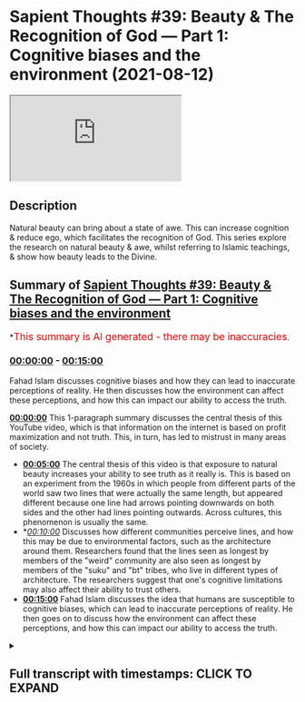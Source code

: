 # Sapient Thoughts #39: Beauty & The Recognition of God — Part 1: Cognitive biases and the environment (2021-08-12)

<iframe loading='lazy' src='https://www.youtube.com/embed/L8_pBqY_yyg'></iframe>

## Description

Natural beauty can bring about a state of awe. This can increase cognition & reduce ego, which facilitates the recognition of God. This series explore the research on natural beauty & awe, whilst referring to Islamic teachings, & show how beauty leads to the Divine.

## Summary of [Sapient Thoughts #39: Beauty & The Recognition of God — Part 1: Cognitive biases and the environment](https://www.youtube.com/watch?v=L8_pBqY_yyg)

\*<span style="color:red; font-size:125%">This summary is AI generated - there may be inaccuracies</span>.

### [00:00:00](https://www.youtube.com/watch?v=L8_pBqY_yyg\&t=0) - [00:15:00](https://www.youtube.com/watch?v=L8_pBqY_yyg\&t=900)

Fahad Islam discusses cognitive biases and how they can lead to inaccurate perceptions of reality. He then discusses how the environment can affect these perceptions, and how this can impact our ability to access the truth.

**[00:00:00](https://www.youtube.com/watch?v=L8_pBqY_yyg\&t=0)** This 1-paragraph summary discusses the central thesis of this YouTube video, which is that information on the internet is based on profit maximization and not truth. This, in turn, has led to mistrust in many areas of society.

*   **[00:05:00](https://www.youtube.com/watch?v=L8_pBqY_yyg\&t=300)** The central thesis of this video is that exposure to natural beauty increases your ability to see truth as it really is. This is based on an experiment from the 1960s in which people from different parts of the world saw two lines that were actually the same length, but appeared different because one line had arrows pointing downwards on both sides and the other had lines pointing outwards. Across cultures, this phenomenon is usually the same.
*   \**[00:10:00](https://www.youtube.com/watch?v=L8_pBqY_yyg\&t=600)* Discusses how different communities perceive lines, and how this may be due to environmental factors, such as the architecture around them. Researchers found that the lines seen as longest by members of the "weird" community are also seen as longest by members of the "suku" and "bt" tribes, who live in different types of architecture. The researchers suggest that one's cognitive limitations may also affect their ability to trust others.
*   **[00:15:00](https://www.youtube.com/watch?v=L8_pBqY_yyg\&t=900)**  Fahad Islam discusses the idea that humans are susceptible to cognitive biases, which can lead to inaccurate perceptions of reality. He then goes on to discuss how the environment can affect these perceptions, and how this can impact our ability to access the truth.

<details><summary><h2>Full transcript with timestamps: CLICK TO EXPAND</h2></summary>

[0:00:02](https://youtu.be/L8_pBqY_yyg?t=2) \[Music]\
[0:00:14](https://youtu.be/L8_pBqY_yyg?t=14) assalamualaikum\
[0:00:16](https://youtu.be/L8_pBqY_yyg?t=16) brothers and sisters welcome to another\
[0:00:18](https://youtu.be/L8_pBqY_yyg?t=18) episode of sapient thoughts where we\
[0:00:20](https://youtu.be/L8_pBqY_yyg?t=20) discuss theo philosophical issues where\
[0:00:22](https://youtu.be/L8_pBqY_yyg?t=22) we provide answers to contentions\
[0:00:24](https://youtu.be/L8_pBqY_yyg?t=24) against islam and where we provide a\
[0:00:27](https://youtu.be/L8_pBqY_yyg?t=27) robust case for the veracity of islam\
[0:00:30](https://youtu.be/L8_pBqY_yyg?t=30) in this particular episode which is one\
[0:00:33](https://youtu.be/L8_pBqY_yyg?t=33) of a multi-part series we're going to be\
[0:00:36](https://youtu.be/L8_pBqY_yyg?t=36) discussing the topic of beauty and the\
[0:00:38](https://youtu.be/L8_pBqY_yyg?t=38) recognition of god now as an important\
[0:00:40](https://youtu.be/L8_pBqY_yyg?t=40) note here\
[0:00:41](https://youtu.be/L8_pBqY_yyg?t=41) before you start to engage with this\
[0:00:44](https://youtu.be/L8_pBqY_yyg?t=44) episode you watch this episode and the\
[0:00:46](https://youtu.be/L8_pBqY_yyg?t=46) ones that follow that are part of the\
[0:00:48](https://youtu.be/L8_pBqY_yyg?t=48) series it is extremely important that\
[0:00:50](https://youtu.be/L8_pBqY_yyg?t=50) you check out the series that is called\
[0:00:54](https://youtu.be/L8_pBqY_yyg?t=54) world view and the fitra\
[0:00:56](https://youtu.be/L8_pBqY_yyg?t=56) so because a lot of the topics as we're\
[0:00:59](https://youtu.be/L8_pBqY_yyg?t=59) going to be talking about them today are\
[0:01:01](https://youtu.be/L8_pBqY_yyg?t=61) related to that series and assume that\
[0:01:03](https://youtu.be/L8_pBqY_yyg?t=63) you have some familiarity with the\
[0:01:05](https://youtu.be/L8_pBqY_yyg?t=65) concept of world views and the concept\
[0:01:07](https://youtu.be/L8_pBqY_yyg?t=67) of the fitrah so with that said\
[0:01:10](https://youtu.be/L8_pBqY_yyg?t=70) let me start\
[0:01:11](https://youtu.be/L8_pBqY_yyg?t=71) in earnest\
[0:01:12](https://youtu.be/L8_pBqY_yyg?t=72) first and foremost let's now consider\
[0:01:15](https://youtu.be/L8_pBqY_yyg?t=75) the world that we live in\
[0:01:16](https://youtu.be/L8_pBqY_yyg?t=76) now the thing is when you go to let's\
[0:01:18](https://youtu.be/L8_pBqY_yyg?t=78) say certain social media when you think\
[0:01:20](https://youtu.be/L8_pBqY_yyg?t=80) about how the internet itself works how\
[0:01:23](https://youtu.be/L8_pBqY_yyg?t=83) politics works\
[0:01:24](https://youtu.be/L8_pBqY_yyg?t=84) uh we live in very tumultuous times in\
[0:01:28](https://youtu.be/L8_pBqY_yyg?t=88) fact you have rick enfield who says we\
[0:01:31](https://youtu.be/L8_pBqY_yyg?t=91) are\
[0:01:32](https://youtu.be/L8_pBqY_yyg?t=92) we're in a post-truth world with eroding\
[0:01:34](https://youtu.be/L8_pBqY_yyg?t=94) trust and accountability it can't end\
[0:01:36](https://youtu.be/L8_pBqY_yyg?t=96) well\
[0:01:38](https://youtu.be/L8_pBqY_yyg?t=98) when you look at let's say the the\
[0:01:40](https://youtu.be/L8_pBqY_yyg?t=100) society in the united states and you\
[0:01:43](https://youtu.be/L8_pBqY_yyg?t=103) look at the the the culture in the\
[0:01:45](https://youtu.be/L8_pBqY_yyg?t=105) united states and you look at the\
[0:01:46](https://youtu.be/L8_pBqY_yyg?t=106) politics in the united states and i'm\
[0:01:48](https://youtu.be/L8_pBqY_yyg?t=108) speaking because i'm from the u.s and so\
[0:01:51](https://youtu.be/L8_pBqY_yyg?t=111) i have somewhat of a of a pulse on\
[0:01:53](https://youtu.be/L8_pBqY_yyg?t=113) what's going on over there when you when\
[0:01:55](https://youtu.be/L8_pBqY_yyg?t=115) we reflect upon that we see that there\
[0:01:57](https://youtu.be/L8_pBqY_yyg?t=117) is\
[0:01:57](https://youtu.be/L8_pBqY_yyg?t=117) this this erosion as nick anfield said\
[0:02:01](https://youtu.be/L8_pBqY_yyg?t=121) of a type of trust so you have people on\
[0:02:04](https://youtu.be/L8_pBqY_yyg?t=124) certain on certain sides of the\
[0:02:05](https://youtu.be/L8_pBqY_yyg?t=125) political spectrum\
[0:02:07](https://youtu.be/L8_pBqY_yyg?t=127) who let's say they don't trust\
[0:02:09](https://youtu.be/L8_pBqY_yyg?t=129) scientists\
[0:02:11](https://youtu.be/L8_pBqY_yyg?t=131) and so\
[0:02:12](https://youtu.be/L8_pBqY_yyg?t=132) you know certain people when they're\
[0:02:13](https://youtu.be/L8_pBqY_yyg?t=133) presented with evidence about something\
[0:02:15](https://youtu.be/L8_pBqY_yyg?t=135) like the environment or\
[0:02:17](https://youtu.be/L8_pBqY_yyg?t=137) environmental sciences global warming\
[0:02:19](https://youtu.be/L8_pBqY_yyg?t=139) they have a distrust for scientists\
[0:02:21](https://youtu.be/L8_pBqY_yyg?t=141) other people may have a distrust for the\
[0:02:23](https://youtu.be/L8_pBqY_yyg?t=143) government itself uh you know when it\
[0:02:25](https://youtu.be/L8_pBqY_yyg?t=145) comes to certain governmental policies\
[0:02:27](https://youtu.be/L8_pBqY_yyg?t=147) and the idea that that elections would\
[0:02:29](https://youtu.be/L8_pBqY_yyg?t=149) be fair and so on and so forth and so\
[0:02:32](https://youtu.be/L8_pBqY_yyg?t=152) this distrust or this mistrust\
[0:02:34](https://youtu.be/L8_pBqY_yyg?t=154) of various\
[0:02:36](https://youtu.be/L8_pBqY_yyg?t=156) institutes various\
[0:02:38](https://youtu.be/L8_pBqY_yyg?t=158) figures various power structures if\
[0:02:41](https://youtu.be/L8_pBqY_yyg?t=161) that's what we would call them is\
[0:02:42](https://youtu.be/L8_pBqY_yyg?t=162) actually leading to quite a problem\
[0:02:44](https://youtu.be/L8_pBqY_yyg?t=164) within society and this mistrust is not\
[0:02:47](https://youtu.be/L8_pBqY_yyg?t=167) misfounded in the sense that when you\
[0:02:50](https://youtu.be/L8_pBqY_yyg?t=170) think about just how the internet excel\
[0:02:52](https://youtu.be/L8_pBqY_yyg?t=172) itself functions\
[0:02:53](https://youtu.be/L8_pBqY_yyg?t=173) if you were to do a google search for\
[0:02:55](https://youtu.be/L8_pBqY_yyg?t=175) instance the google search has been put\
[0:02:58](https://youtu.be/L8_pBqY_yyg?t=178) together such that it searches based on\
[0:03:01](https://youtu.be/L8_pBqY_yyg?t=181) the data it's collected on you so for\
[0:03:04](https://youtu.be/L8_pBqY_yyg?t=184) instance when you now do a search on\
[0:03:06](https://youtu.be/L8_pBqY_yyg?t=186) google let's say culture change is\
[0:03:09](https://youtu.be/L8_pBqY_yyg?t=189) and then think that when google fills in\
[0:03:12](https://youtu.be/L8_pBqY_yyg?t=192) what comes after it\
[0:03:13](https://youtu.be/L8_pBqY_yyg?t=193) depending on\
[0:03:15](https://youtu.be/L8_pBqY_yyg?t=195) all of the information that google has\
[0:03:17](https://youtu.be/L8_pBqY_yyg?t=197) gathered about you\
[0:03:19](https://youtu.be/L8_pBqY_yyg?t=199) that's what will come up so for instance\
[0:03:22](https://youtu.be/L8_pBqY_yyg?t=202) you can have a number of different\
[0:03:23](https://youtu.be/L8_pBqY_yyg?t=203) things a number of different search\
[0:03:25](https://youtu.be/L8_pBqY_yyg?t=205) results if you type in global or climate\
[0:03:28](https://youtu.be/L8_pBqY_yyg?t=208) change is so it could be climate climate\
[0:03:30](https://youtu.be/L8_pBqY_yyg?t=210) change is natural\
[0:03:32](https://youtu.be/L8_pBqY_yyg?t=212) now this is one person another person it\
[0:03:34](https://youtu.be/L8_pBqY_yyg?t=214) could say something completely different\
[0:03:36](https://youtu.be/L8_pBqY_yyg?t=216) global climate change is a hoax\
[0:03:39](https://youtu.be/L8_pBqY_yyg?t=219) climate change is real whatever it might\
[0:03:41](https://youtu.be/L8_pBqY_yyg?t=221) be but that's all dependent upon\
[0:03:44](https://youtu.be/L8_pBqY_yyg?t=224) all of the all of the data that they've\
[0:03:47](https://youtu.be/L8_pBqY_yyg?t=227) collected\
[0:03:48](https://youtu.be/L8_pBqY_yyg?t=228) about each individual now that data\
[0:03:50](https://youtu.be/L8_pBqY_yyg?t=230) that's collected\
[0:03:52](https://youtu.be/L8_pBqY_yyg?t=232) on you on me and all of us who use\
[0:03:54](https://youtu.be/L8_pBqY_yyg?t=234) google and how to use the internet\
[0:03:56](https://youtu.be/L8_pBqY_yyg?t=236) we understand that the purpose of that\
[0:03:57](https://youtu.be/L8_pBqY_yyg?t=237) data is to formulate a type of avatar a\
[0:04:02](https://youtu.be/L8_pBqY_yyg?t=242) type of a type of you know a type of\
[0:04:04](https://youtu.be/L8_pBqY_yyg?t=244) sampling of who you would be or what\
[0:04:05](https://youtu.be/L8_pBqY_yyg?t=245) would like an avatar of you\
[0:04:07](https://youtu.be/L8_pBqY_yyg?t=247) and then that avatar is used to\
[0:04:10](https://youtu.be/L8_pBqY_yyg?t=250) basically\
[0:04:11](https://youtu.be/L8_pBqY_yyg?t=251) sell ads\
[0:04:13](https://youtu.be/L8_pBqY_yyg?t=253) and so a lot of the information that we\
[0:04:15](https://youtu.be/L8_pBqY_yyg?t=255) get from the internet isn't really based\
[0:04:17](https://youtu.be/L8_pBqY_yyg?t=257) on some sort of truth metric but rather\
[0:04:20](https://youtu.be/L8_pBqY_yyg?t=260) it's based on a profit maximization\
[0:04:22](https://youtu.be/L8_pBqY_yyg?t=262) metric or an ad selling metric\
[0:04:24](https://youtu.be/L8_pBqY_yyg?t=264) so when you when when people are exposed\
[0:04:26](https://youtu.be/L8_pBqY_yyg?t=266) to information there's this concept of\
[0:04:29](https://youtu.be/L8_pBqY_yyg?t=269) how do we know who to trust\
[0:04:31](https://youtu.be/L8_pBqY_yyg?t=271) and this has been and this is\
[0:04:32](https://youtu.be/L8_pBqY_yyg?t=272) proliferated in the age of the internet\
[0:04:36](https://youtu.be/L8_pBqY_yyg?t=276) and\
[0:04:36](https://youtu.be/L8_pBqY_yyg?t=276) mainly because of this very idea of data\
[0:04:39](https://youtu.be/L8_pBqY_yyg?t=279) collection and data being sold and so on\
[0:04:41](https://youtu.be/L8_pBqY_yyg?t=281) and so forth now\
[0:04:43](https://youtu.be/L8_pBqY_yyg?t=283) the topic is not about that at all but\
[0:04:46](https://youtu.be/L8_pBqY_yyg?t=286) there's a central thesis to this topic\
[0:04:48](https://youtu.be/L8_pBqY_yyg?t=288) and that central thesis is as follows\
[0:04:51](https://youtu.be/L8_pBqY_yyg?t=291) with all this information that's out\
[0:04:53](https://youtu.be/L8_pBqY_yyg?t=293) there in cyberspace in on the internet\
[0:04:57](https://youtu.be/L8_pBqY_yyg?t=297) and you know you're not really sure you\
[0:04:59](https://youtu.be/L8_pBqY_yyg?t=299) know what to what to take in what not to\
[0:05:01](https://youtu.be/L8_pBqY_yyg?t=301) take in what to trust what not to trust\
[0:05:04](https://youtu.be/L8_pBqY_yyg?t=304) so\
[0:05:05](https://youtu.be/L8_pBqY_yyg?t=305) how\
[0:05:06](https://youtu.be/L8_pBqY_yyg?t=306) in this type of climate how do we know\
[0:05:08](https://youtu.be/L8_pBqY_yyg?t=308) what information is true how can we\
[0:05:10](https://youtu.be/L8_pBqY_yyg?t=310) recognize\
[0:05:11](https://youtu.be/L8_pBqY_yyg?t=311) truth so the central thesis\
[0:05:14](https://youtu.be/L8_pBqY_yyg?t=314) for this series is that the greater your\
[0:05:17](https://youtu.be/L8_pBqY_yyg?t=317) exposure to natural beauty the greater\
[0:05:21](https://youtu.be/L8_pBqY_yyg?t=321) your ability to see truth as it really\
[0:05:23](https://youtu.be/L8_pBqY_yyg?t=323) is\
[0:05:24](https://youtu.be/L8_pBqY_yyg?t=324) so that's the central thesis now\
[0:05:27](https://youtu.be/L8_pBqY_yyg?t=327) this particular thesis has a couple of\
[0:05:29](https://youtu.be/L8_pBqY_yyg?t=329) assumptions the first assumption is that\
[0:05:33](https://youtu.be/L8_pBqY_yyg?t=333) you you know that there is some sort of\
[0:05:34](https://youtu.be/L8_pBqY_yyg?t=334) impediment to seeing the truth\
[0:05:36](https://youtu.be/L8_pBqY_yyg?t=336) and now someone may say wait a minute\
[0:05:38](https://youtu.be/L8_pBqY_yyg?t=338) how is there an impediment to seeing the\
[0:05:40](https://youtu.be/L8_pBqY_yyg?t=340) truth like i can look at something i\
[0:05:42](https://youtu.be/L8_pBqY_yyg?t=342) have i have my mind and i can think\
[0:05:44](https://youtu.be/L8_pBqY_yyg?t=344) about it and i can reach rational\
[0:05:46](https://youtu.be/L8_pBqY_yyg?t=346) conclusions and so i know something when\
[0:05:47](https://youtu.be/L8_pBqY_yyg?t=347) it's true\
[0:05:49](https://youtu.be/L8_pBqY_yyg?t=349) so i wanted to start off with this\
[0:05:51](https://youtu.be/L8_pBqY_yyg?t=351) particular assumption\
[0:05:52](https://youtu.be/L8_pBqY_yyg?t=352) to basically show that a lot of times\
[0:05:55](https://youtu.be/L8_pBqY_yyg?t=355) we can't necessarily trust ourselves\
[0:05:57](https://youtu.be/L8_pBqY_yyg?t=357) when it comes to our cognition our\
[0:06:00](https://youtu.be/L8_pBqY_yyg?t=360) cognition our ability to to think\
[0:06:02](https://youtu.be/L8_pBqY_yyg?t=362) sometimes can be impeded by factors that\
[0:06:05](https://youtu.be/L8_pBqY_yyg?t=365) are outside of our control let me\
[0:06:07](https://youtu.be/L8_pBqY_yyg?t=367) address this particular area and that\
[0:06:09](https://youtu.be/L8_pBqY_yyg?t=369) would be\
[0:06:11](https://youtu.be/L8_pBqY_yyg?t=371) the idea that can we trust yourself can\
[0:06:14](https://youtu.be/L8_pBqY_yyg?t=374) you trust yourself to see truth as it\
[0:06:16](https://youtu.be/L8_pBqY_yyg?t=376) really is\
[0:06:18](https://youtu.be/L8_pBqY_yyg?t=378) so there was a certain um experiment\
[0:06:21](https://youtu.be/L8_pBqY_yyg?t=381) that was done and this experiment was\
[0:06:22](https://youtu.be/L8_pBqY_yyg?t=382) done in the 1960s\
[0:06:25](https://youtu.be/L8_pBqY_yyg?t=385) where a a a couple of lines were\
[0:06:28](https://youtu.be/L8_pBqY_yyg?t=388) presented to a study group a group that\
[0:06:31](https://youtu.be/L8_pBqY_yyg?t=391) was called in you know they were\
[0:06:33](https://youtu.be/L8_pBqY_yyg?t=393) subjects and they were they were\
[0:06:34](https://youtu.be/L8_pBqY_yyg?t=394) presented with these two lines these two\
[0:06:36](https://youtu.be/L8_pBqY_yyg?t=396) lines are known as the franz mueller\
[0:06:38](https://youtu.be/L8_pBqY_yyg?t=398) liar lines or the franz mueller liar\
[0:06:40](https://youtu.be/L8_pBqY_yyg?t=400) experiment and these lines when you look\
[0:06:42](https://youtu.be/L8_pBqY_yyg?t=402) at a diagram of these lines\
[0:06:44](https://youtu.be/L8_pBqY_yyg?t=404) you can see that one of these lines has\
[0:06:47](https://youtu.be/L8_pBqY_yyg?t=407) kind of arrows pointing downwards on\
[0:06:49](https://youtu.be/L8_pBqY_yyg?t=409) both sides of the line and another one\
[0:06:51](https://youtu.be/L8_pBqY_yyg?t=411) of the lines next to each other the one\
[0:06:52](https://youtu.be/L8_pBqY_yyg?t=412) that's next to it has lines that are\
[0:06:54](https://youtu.be/L8_pBqY_yyg?t=414) pointing outwards\
[0:06:55](https://youtu.be/L8_pBqY_yyg?t=415) now when when a person looks at those\
[0:06:57](https://youtu.be/L8_pBqY_yyg?t=417) lines\
[0:06:58](https://youtu.be/L8_pBqY_yyg?t=418) one line is or looks longer than the\
[0:07:01](https://youtu.be/L8_pBqY_yyg?t=421) other or seems longer than the other and\
[0:07:03](https://youtu.be/L8_pBqY_yyg?t=423) when people were\
[0:07:04](https://youtu.be/L8_pBqY_yyg?t=424) you know or were put into the test to\
[0:07:06](https://youtu.be/L8_pBqY_yyg?t=426) see all right well you know do they what\
[0:07:08](https://youtu.be/L8_pBqY_yyg?t=428) do they see exactly how does their\
[0:07:11](https://youtu.be/L8_pBqY_yyg?t=431) ocular uh perception how is that how how\
[0:07:15](https://youtu.be/L8_pBqY_yyg?t=435) true is that\
[0:07:16](https://youtu.be/L8_pBqY_yyg?t=436) because the reality is that these lines\
[0:07:19](https://youtu.be/L8_pBqY_yyg?t=439) in fact when you look at the center part\
[0:07:20](https://youtu.be/L8_pBqY_yyg?t=440) of this line the central part of the\
[0:07:22](https://youtu.be/L8_pBqY_yyg?t=442) line is the same length\
[0:07:24](https://youtu.be/L8_pBqY_yyg?t=444) yet when participants were asked which\
[0:07:27](https://youtu.be/L8_pBqY_yyg?t=447) line is longer they\
[0:07:29](https://youtu.be/L8_pBqY_yyg?t=449) most participants pointed towards one of\
[0:07:32](https://youtu.be/L8_pBqY_yyg?t=452) the lines that that this line was indeed\
[0:07:34](https://youtu.be/L8_pBqY_yyg?t=454) longer and\
[0:07:36](https://youtu.be/L8_pBqY_yyg?t=456) they said that when they asked\
[0:07:37](https://youtu.be/L8_pBqY_yyg?t=457) participants how long how much longer it\
[0:07:40](https://youtu.be/L8_pBqY_yyg?t=460) went from 13 to 20 percent longer than\
[0:07:42](https://youtu.be/L8_pBqY_yyg?t=462) the other line\
[0:07:43](https://youtu.be/L8_pBqY_yyg?t=463) when remember in actuality these lines\
[0:07:45](https://youtu.be/L8_pBqY_yyg?t=465) were the same length\
[0:07:47](https://youtu.be/L8_pBqY_yyg?t=467) so what they concluded was that this\
[0:07:50](https://youtu.be/L8_pBqY_yyg?t=470) uh this you can say optical illusion was\
[0:07:53](https://youtu.be/L8_pBqY_yyg?t=473) universal\
[0:07:54](https://youtu.be/L8_pBqY_yyg?t=474) it was\
[0:07:55](https://youtu.be/L8_pBqY_yyg?t=475) you know trans-cultural it was you know\
[0:07:58](https://youtu.be/L8_pBqY_yyg?t=478) it was it was anyone that's exposed to\
[0:08:00](https://youtu.be/L8_pBqY_yyg?t=480) this this particular um illusion or this\
[0:08:02](https://youtu.be/L8_pBqY_yyg?t=482) these two lines or at least most people\
[0:08:05](https://youtu.be/L8_pBqY_yyg?t=485) would see the lines as a different\
[0:08:07](https://youtu.be/L8_pBqY_yyg?t=487) length now the thing is is that this\
[0:08:09](https://youtu.be/L8_pBqY_yyg?t=489) experiment was done in the 1960s and for\
[0:08:12](https://youtu.be/L8_pBqY_yyg?t=492) quite some time this was the assumption\
[0:08:14](https://youtu.be/L8_pBqY_yyg?t=494) that most people who see these lines\
[0:08:17](https://youtu.be/L8_pBqY_yyg?t=497) you know see them as being unequal with\
[0:08:19](https://youtu.be/L8_pBqY_yyg?t=499) one line being longer than the other one\
[0:08:21](https://youtu.be/L8_pBqY_yyg?t=501) and that this occurs universally so this\
[0:08:24](https://youtu.be/L8_pBqY_yyg?t=504) is trans-cultural perhaps trans-historic\
[0:08:26](https://youtu.be/L8_pBqY_yyg?t=506) it's just that's how it is\
[0:08:28](https://youtu.be/L8_pBqY_yyg?t=508) now researchers later on perhaps in the\
[0:08:31](https://youtu.be/L8_pBqY_yyg?t=511) 70s or 80s they wanted to know is this\
[0:08:34](https://youtu.be/L8_pBqY_yyg?t=514) particular phenomena of of someone\
[0:08:36](https://youtu.be/L8_pBqY_yyg?t=516) seeing the lines as different lengths\
[0:08:38](https://youtu.be/L8_pBqY_yyg?t=518) in which in fact are the same length is\
[0:08:41](https://youtu.be/L8_pBqY_yyg?t=521) this true\
[0:08:42](https://youtu.be/L8_pBqY_yyg?t=522) across cultures is it true across you\
[0:08:45](https://youtu.be/L8_pBqY_yyg?t=525) know different communities different\
[0:08:47](https://youtu.be/L8_pBqY_yyg?t=527) people coming from different countries\
[0:08:48](https://youtu.be/L8_pBqY_yyg?t=528) for instance and so when when this when\
[0:08:51](https://youtu.be/L8_pBqY_yyg?t=531) experimenters\
[0:08:52](https://youtu.be/L8_pBqY_yyg?t=532) ask the question about you know is this\
[0:08:54](https://youtu.be/L8_pBqY_yyg?t=534) particular phenomenon trans-cultural\
[0:08:57](https://youtu.be/L8_pBqY_yyg?t=537) they had people from other parts of the\
[0:09:00](https://youtu.be/L8_pBqY_yyg?t=540) world that that was that were outside of\
[0:09:02](https://youtu.be/L8_pBqY_yyg?t=542) the western world because the experiment\
[0:09:04](https://youtu.be/L8_pBqY_yyg?t=544) in the 60s was done in i believe chicago\
[0:09:06](https://youtu.be/L8_pBqY_yyg?t=546) if i'm not mistaken and a few other\
[0:09:08](https://youtu.be/L8_pBqY_yyg?t=548) places within the united states\
[0:09:10](https://youtu.be/L8_pBqY_yyg?t=550) and so\
[0:09:11](https://youtu.be/L8_pBqY_yyg?t=551) when this experiment was done in other\
[0:09:13](https://youtu.be/L8_pBqY_yyg?t=553) you know places like\
[0:09:15](https://youtu.be/L8_pBqY_yyg?t=555) england or australia and so on and so\
[0:09:17](https://youtu.be/L8_pBqY_yyg?t=557) forth they found that the phenomena was\
[0:09:20](https://youtu.be/L8_pBqY_yyg?t=560) you know pretty much the same and so for\
[0:09:22](https://youtu.be/L8_pBqY_yyg?t=562) a long time it was concluded that this\
[0:09:24](https://youtu.be/L8_pBqY_yyg?t=564) is a trans uh trans-cultural phenomenon\
[0:09:27](https://youtu.be/L8_pBqY_yyg?t=567) it's a universal phenomena\
[0:09:29](https://youtu.be/L8_pBqY_yyg?t=569) but\
[0:09:30](https://youtu.be/L8_pBqY_yyg?t=570) people wanted to know that if a person\
[0:09:32](https://youtu.be/L8_pBqY_yyg?t=572) is outside\
[0:09:34](https://youtu.be/L8_pBqY_yyg?t=574) of that community of people who are\
[0:09:37](https://youtu.be/L8_pBqY_yyg?t=577) known as weird now you might be like\
[0:09:39](https://youtu.be/L8_pBqY_yyg?t=579) wait a minute weird people no you see\
[0:09:41](https://youtu.be/L8_pBqY_yyg?t=581) weird people is um social psychologists\
[0:09:43](https://youtu.be/L8_pBqY_yyg?t=583) came up with an acronym\
[0:09:45](https://youtu.be/L8_pBqY_yyg?t=585) that kind of categorized a certain group\
[0:09:47](https://youtu.be/L8_pBqY_yyg?t=587) of people and this acronym spells\
[0:09:50](https://youtu.be/L8_pBqY_yyg?t=590) the word weird which stands for\
[0:09:53](https://youtu.be/L8_pBqY_yyg?t=593) white oh sorry which stands for western\
[0:09:56](https://youtu.be/L8_pBqY_yyg?t=596) educated industrialized rich democratic\
[0:10:00](https://youtu.be/L8_pBqY_yyg?t=600) so a person that's coming from the\
[0:10:01](https://youtu.be/L8_pBqY_yyg?t=601) western world\
[0:10:03](https://youtu.be/L8_pBqY_yyg?t=603) and who comes from let's say\
[0:10:05](https://youtu.be/L8_pBqY_yyg?t=605) the educated part of the world\
[0:10:06](https://youtu.be/L8_pBqY_yyg?t=606) industrialized part of the world rich\
[0:10:07](https://youtu.be/L8_pBqY_yyg?t=607) and and that which is democratic these\
[0:10:10](https://youtu.be/L8_pBqY_yyg?t=610) communities or these people this group\
[0:10:11](https://youtu.be/L8_pBqY_yyg?t=611) of people are called weird\
[0:10:13](https://youtu.be/L8_pBqY_yyg?t=613) so they wanted to know\
[0:10:15](https://youtu.be/L8_pBqY_yyg?t=615) while there seems to be a universal here\
[0:10:17](https://youtu.be/L8_pBqY_yyg?t=617) when it comes to people who are from the\
[0:10:20](https://youtu.be/L8_pBqY_yyg?t=620) weird community is this true with other\
[0:10:22](https://youtu.be/L8_pBqY_yyg?t=622) communities\
[0:10:24](https://youtu.be/L8_pBqY_yyg?t=624) and so there were two particular tribes\
[0:10:26](https://youtu.be/L8_pBqY_yyg?t=626) where they found that this phenomenon by\
[0:10:28](https://youtu.be/L8_pBqY_yyg?t=628) and large didn't occur there was a tribe\
[0:10:30](https://youtu.be/L8_pBqY_yyg?t=630) from northern angola known as the suku\
[0:10:32](https://youtu.be/L8_pBqY_yyg?t=632) tribe\
[0:10:33](https://youtu.be/L8_pBqY_yyg?t=633) and one from the ivory coast known as\
[0:10:35](https://youtu.be/L8_pBqY_yyg?t=635) the bt tribe now both of these tribes\
[0:10:37](https://youtu.be/L8_pBqY_yyg?t=637) when they were exposed to the same lines\
[0:10:40](https://youtu.be/L8_pBqY_yyg?t=640) by and large they found that the lines\
[0:10:42](https://youtu.be/L8_pBqY_yyg?t=642) were the same length\
[0:10:44](https://youtu.be/L8_pBqY_yyg?t=644) so now researchers thought well you've\
[0:10:46](https://youtu.be/L8_pBqY_yyg?t=646) got people from different parts of the\
[0:10:48](https://youtu.be/L8_pBqY_yyg?t=648) world\
[0:10:49](https://youtu.be/L8_pBqY_yyg?t=649) and yet people who are weird by and\
[0:10:52](https://youtu.be/L8_pBqY_yyg?t=652) large see the lines as being of\
[0:10:53](https://youtu.be/L8_pBqY_yyg?t=653) different length and people from\
[0:10:56](https://youtu.be/L8_pBqY_yyg?t=656) these particular these particular two\
[0:10:58](https://youtu.be/L8_pBqY_yyg?t=658) tribes the the the\
[0:11:00](https://youtu.be/L8_pBqY_yyg?t=660) the suku tribe and the bt tribe they see\
[0:11:03](https://youtu.be/L8_pBqY_yyg?t=663) them by and large\
[0:11:04](https://youtu.be/L8_pBqY_yyg?t=664) um you know substantially see the lines\
[0:11:07](https://youtu.be/L8_pBqY_yyg?t=667) as the same length so what can explain\
[0:11:10](https://youtu.be/L8_pBqY_yyg?t=670) this difference\
[0:11:11](https://youtu.be/L8_pBqY_yyg?t=671) well\
[0:11:12](https://youtu.be/L8_pBqY_yyg?t=672) one of the things one of the areas that\
[0:11:14](https://youtu.be/L8_pBqY_yyg?t=674) researchers looked at\
[0:11:16](https://youtu.be/L8_pBqY_yyg?t=676) was the architecture in which these\
[0:11:18](https://youtu.be/L8_pBqY_yyg?t=678) communities lived\
[0:11:19](https://youtu.be/L8_pBqY_yyg?t=679) in other words\
[0:11:21](https://youtu.be/L8_pBqY_yyg?t=681) when you look at people who come from\
[0:11:23](https://youtu.be/L8_pBqY_yyg?t=683) the from the western world from the\
[0:11:25](https://youtu.be/L8_pBqY_yyg?t=685) western educated industrialized rich\
[0:11:28](https://youtu.be/L8_pBqY_yyg?t=688) democratic societies\
[0:11:29](https://youtu.be/L8_pBqY_yyg?t=689) their architecture what surrounds them\
[0:11:32](https://youtu.be/L8_pBqY_yyg?t=692) is generally\
[0:11:33](https://youtu.be/L8_pBqY_yyg?t=693) geometrically angular in other words\
[0:11:36](https://youtu.be/L8_pBqY_yyg?t=696) there's a lot of straight lines and\
[0:11:37](https://youtu.be/L8_pBqY_yyg?t=697) there's corners and things like that\
[0:11:39](https://youtu.be/L8_pBqY_yyg?t=699) and so when when someone is exposed to\
[0:11:42](https://youtu.be/L8_pBqY_yyg?t=702) that sort of architecture\
[0:11:44](https://youtu.be/L8_pBqY_yyg?t=704) naturally they understand or their their\
[0:11:46](https://youtu.be/L8_pBqY_yyg?t=706) their their ocular perception their\
[0:11:48](https://youtu.be/L8_pBqY_yyg?t=708) ability to see\
[0:11:50](https://youtu.be/L8_pBqY_yyg?t=710) is determined by that sort of ang those\
[0:11:52](https://youtu.be/L8_pBqY_yyg?t=712) sort of angular structures so when they\
[0:11:54](https://youtu.be/L8_pBqY_yyg?t=714) see lines it's a type of depth\
[0:11:57](https://youtu.be/L8_pBqY_yyg?t=717) perception that happens and that's why\
[0:11:59](https://youtu.be/L8_pBqY_yyg?t=719) when they see these two straight lines\
[0:12:01](https://youtu.be/L8_pBqY_yyg?t=721) because of what their environment what\
[0:12:04](https://youtu.be/L8_pBqY_yyg?t=724) environment they've been living in again\
[0:12:06](https://youtu.be/L8_pBqY_yyg?t=726) geometrically angular they see these\
[0:12:08](https://youtu.be/L8_pBqY_yyg?t=728) lines as two different lengths\
[0:12:10](https://youtu.be/L8_pBqY_yyg?t=730) however\
[0:12:11](https://youtu.be/L8_pBqY_yyg?t=731) when you look at the suku tribe and the\
[0:12:13](https://youtu.be/L8_pBqY_yyg?t=733) bt tribe\
[0:12:14](https://youtu.be/L8_pBqY_yyg?t=734) their architecture the houses they live\
[0:12:17](https://youtu.be/L8_pBqY_yyg?t=737) in\
[0:12:18](https://youtu.be/L8_pBqY_yyg?t=738) were devoid of this type of you know\
[0:12:20](https://youtu.be/L8_pBqY_yyg?t=740) strict angular architecture rather it\
[0:12:22](https://youtu.be/L8_pBqY_yyg?t=742) was more round and they spent more time\
[0:12:26](https://youtu.be/L8_pBqY_yyg?t=746) outdoors so if you think about the\
[0:12:28](https://youtu.be/L8_pBqY_yyg?t=748) natural world you think about the places\
[0:12:30](https://youtu.be/L8_pBqY_yyg?t=750) they were living when we look at trees\
[0:12:32](https://youtu.be/L8_pBqY_yyg?t=752) and rivers and things like that you\
[0:12:34](https://youtu.be/L8_pBqY_yyg?t=754) don't find those distinct uh you know\
[0:12:36](https://youtu.be/L8_pBqY_yyg?t=756) angular structures so\
[0:12:38](https://youtu.be/L8_pBqY_yyg?t=758) one of the conclusions or perhaps\
[0:12:41](https://youtu.be/L8_pBqY_yyg?t=761) conclusions that can be reached\
[0:12:43](https://youtu.be/L8_pBqY_yyg?t=763) is that one's living conditions the\
[0:12:45](https://youtu.be/L8_pBqY_yyg?t=765) architecture which one surrounds oneself\
[0:12:48](https://youtu.be/L8_pBqY_yyg?t=768) actually has an effect on something like\
[0:12:53](https://youtu.be/L8_pBqY_yyg?t=773) ocular perception something like how we\
[0:12:55](https://youtu.be/L8_pBqY_yyg?t=775) perceive things by way of vision and\
[0:12:58](https://youtu.be/L8_pBqY_yyg?t=778) this tells a lot about the idea about\
[0:13:01](https://youtu.be/L8_pBqY_yyg?t=781) can we trust ourselves because the main\
[0:13:03](https://youtu.be/L8_pBqY_yyg?t=783) way in which we gather information is by\
[0:13:05](https://youtu.be/L8_pBqY_yyg?t=785) way of the senses\
[0:13:06](https://youtu.be/L8_pBqY_yyg?t=786) and so if the senses can be wrong and of\
[0:13:08](https://youtu.be/L8_pBqY_yyg?t=788) course we can test those senses by way\
[0:13:10](https://youtu.be/L8_pBqY_yyg?t=790) of other senses\
[0:13:11](https://youtu.be/L8_pBqY_yyg?t=791) point being is that there is the idea\
[0:13:15](https://youtu.be/L8_pBqY_yyg?t=795) that one when it comes to trusting\
[0:13:16](https://youtu.be/L8_pBqY_yyg?t=796) oneself\
[0:13:18](https://youtu.be/L8_pBqY_yyg?t=798) there can be issues and those issues can\
[0:13:20](https://youtu.be/L8_pBqY_yyg?t=800) come from the environment that a person\
[0:13:23](https://youtu.be/L8_pBqY_yyg?t=803) is in\
[0:13:24](https://youtu.be/L8_pBqY_yyg?t=804) now\
[0:13:25](https://youtu.be/L8_pBqY_yyg?t=805) in the next video we're going to look at\
[0:13:28](https://youtu.be/L8_pBqY_yyg?t=808) another you can say epistemic limitation\
[0:13:32](https://youtu.be/L8_pBqY_yyg?t=812) and what that epistemic or cognitive\
[0:13:34](https://youtu.be/L8_pBqY_yyg?t=814) limitation is\
[0:13:35](https://youtu.be/L8_pBqY_yyg?t=815) has to do with can you trust other\
[0:13:38](https://youtu.be/L8_pBqY_yyg?t=818) people because if we say that okay we\
[0:13:40](https://youtu.be/L8_pBqY_yyg?t=820) can't trust ourselves 100\
[0:13:42](https://youtu.be/L8_pBqY_yyg?t=822) one way of extending that cognitive bias\
[0:13:45](https://youtu.be/L8_pBqY_yyg?t=825) or that cognitive limitation is by\
[0:13:47](https://youtu.be/L8_pBqY_yyg?t=827) gathering information from other people\
[0:13:50](https://youtu.be/L8_pBqY_yyg?t=830) and the simplest way to think about this\
[0:13:52](https://youtu.be/L8_pBqY_yyg?t=832) is that when we have epistemic\
[0:13:53](https://youtu.be/L8_pBqY_yyg?t=833) limitations how much information can we\
[0:13:55](https://youtu.be/L8_pBqY_yyg?t=835) really you know uh\
[0:13:57](https://youtu.be/L8_pBqY_yyg?t=837) how much information can we really\
[0:13:59](https://youtu.be/L8_pBqY_yyg?t=839) completely understand\
[0:14:01](https://youtu.be/L8_pBqY_yyg?t=841) as a a single person or a single\
[0:14:03](https://youtu.be/L8_pBqY_yyg?t=843) individual it's very limited and hence\
[0:14:05](https://youtu.be/L8_pBqY_yyg?t=845) that's why we go to a doctor because we\
[0:14:08](https://youtu.be/L8_pBqY_yyg?t=848) now know that you know not all of us can\
[0:14:10](https://youtu.be/L8_pBqY_yyg?t=850) go to medical school understand\
[0:14:12](https://youtu.be/L8_pBqY_yyg?t=852) everything there is to the body and you\
[0:14:14](https://youtu.be/L8_pBqY_yyg?t=854) know come up with medical conclusions\
[0:14:16](https://youtu.be/L8_pBqY_yyg?t=856) similarly a person goes to the mechanic\
[0:14:18](https://youtu.be/L8_pBqY_yyg?t=858) uh a person goes to some you know other\
[0:14:21](https://youtu.be/L8_pBqY_yyg?t=861) you know they trust the pilot of a plane\
[0:14:24](https://youtu.be/L8_pBqY_yyg?t=864) all of those\
[0:14:26](https://youtu.be/L8_pBqY_yyg?t=866) you know all of the all of that trust we\
[0:14:28](https://youtu.be/L8_pBqY_yyg?t=868) have on other people\
[0:14:29](https://youtu.be/L8_pBqY_yyg?t=869) is to expand our cognitive\
[0:14:33](https://youtu.be/L8_pBqY_yyg?t=873) rather our epistemic limitations\
[0:14:35](https://youtu.be/L8_pBqY_yyg?t=875) and thus what we want to look at and\
[0:14:36](https://youtu.be/L8_pBqY_yyg?t=876) what we will look at in the next episode\
[0:14:39](https://youtu.be/L8_pBqY_yyg?t=879) is that can we trust others\
[0:14:41](https://youtu.be/L8_pBqY_yyg?t=881) so if we if there's a certain issue when\
[0:14:43](https://youtu.be/L8_pBqY_yyg?t=883) it comes to trusting ourselves and our\
[0:14:44](https://youtu.be/L8_pBqY_yyg?t=884) own cognition that there are certain\
[0:14:46](https://youtu.be/L8_pBqY_yyg?t=886) limits\
[0:14:48](https://youtu.be/L8_pBqY_yyg?t=888) are those limits also present when we\
[0:14:50](https://youtu.be/L8_pBqY_yyg?t=890) think about\
[0:14:52](https://youtu.be/L8_pBqY_yyg?t=892) others\
[0:14:53](https://youtu.be/L8_pBqY_yyg?t=893) doctors uh you know whether that be you\
[0:14:56](https://youtu.be/L8_pBqY_yyg?t=896) know the pilot of a plane the mechanic\
[0:14:59](https://youtu.be/L8_pBqY_yyg?t=899) um is that\
[0:15:00](https://youtu.be/L8_pBqY_yyg?t=900) is that\
[0:15:01](https://youtu.be/L8_pBqY_yyg?t=901) fair enough or is that good enough for\
[0:15:03](https://youtu.be/L8_pBqY_yyg?t=903) us to give us access to truth as it\
[0:15:06](https://youtu.be/L8_pBqY_yyg?t=906) really is\
[0:15:07](https://youtu.be/L8_pBqY_yyg?t=907) so\
[0:15:08](https://youtu.be/L8_pBqY_yyg?t=908) with that said i will see you guys in\
[0:15:10](https://youtu.be/L8_pBqY_yyg?t=910) the next episode this is fahad islam and\
[0:15:13](https://youtu.be/L8_pBqY_yyg?t=913) these are sapient thoughts

</details>
